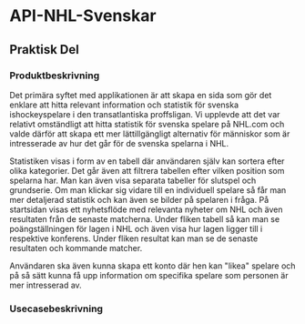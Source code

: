 # API-NHL-Svenskar

## Praktisk Del

### Produktbeskrivning

Det primära syftet med applikationen är att skapa en sida som gör det enklare att hitta relevant information och statistik för svenska ishockeyspelare i den transatlantiska proffsligan. Vi upplevde att det var relativt omständligt att hitta statistik för svenska spelare på NHL.com och valde därför att skapa ett mer lättillgängligt alternativ för människor som är intresserade av hur det går för de svenska spelarna i NHL.  

Statistiken visas i form av en tabell där användaren själv kan sortera efter olika kategorier. Det går även att filtrera tabellen efter vilken position som spelarna har. Man kan även visa separata tabeller för slutspel och grundserie. Om man klickar sig vidare till en individuell spelare så får man mer detaljerad statistik och kan även se bilder på spelaren i fråga. På startsidan visas ett nyhetsflöde med relevanta nyheter om NHL och även resultaten från de senaste matcherna. Under fliken tabell så kan man se poängställningen för lagen i NHL och även visa hur lagen ligger till i respektive konferens. Under fliken resultat kan man se de senaste resultaten och kommande matcher.  

Användaren ska även kunna skapa ett konto där hen kan "likea" spelare och på så sätt kunna få upp information om specifika spelare som personen är mer intresserad av.

### Usecasebeskrivning
